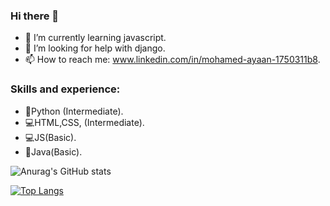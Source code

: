  
### Hi there 👋


- 🌱 I’m currently learning javascript.
- 🤔 I’m looking for help with django.
- 📫 How to reach me: www.linkedin.com/in/mohamed-ayaan-1750311b8.


### Skills and experience:

- 🐍Python (Intermediate).
- 💻HTML,CSS, (Intermediate).
- 💻JS(Basic).
- 🦚Java(Basic).


![Anurag's GitHub stats](https://github-readme-stats.vercel.app/api?username=Mohamed-Ayaan358&show_icons=true&theme=tokyonght)



[![Top Langs](https://github-readme-stats.vercel.app/api/top-langs/?username=Mohamed-Ayaan358&layout=compact&theme=tokyonight)](https://github.com/anuraghazra/github-readme-stats)

